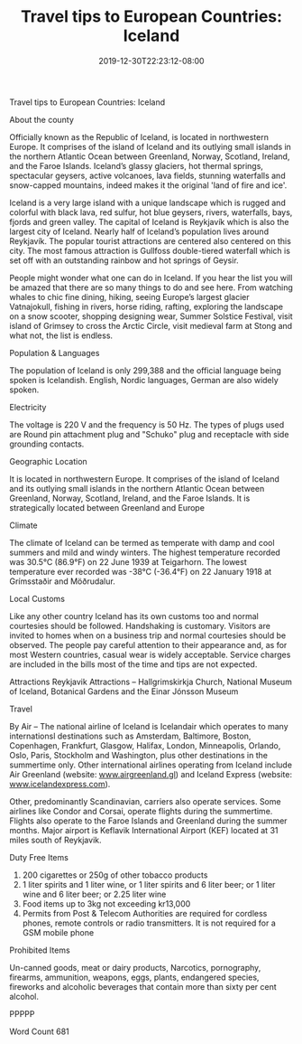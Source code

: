 ﻿---
title: "Travel tips to European Countries: Iceland"
date: 2019-12-30T22:23:12-08:00
description: "Travel Tips To European Countries Tips for Web Success"
featured_image: "/images/Travel Tips To European Countries.jpg"
tags: ["Travel Tips To European Countries"]
---

Travel tips to European Countries: Iceland

About the county

Officially known as the Republic of Iceland, is located in northwestern Europe. It comprises of the island of Iceland and its outlying small islands in the northern Atlantic Ocean between Greenland, Norway, Scotland, Ireland, and the Faroe Islands. Iceland’s glassy glaciers, hot thermal springs, spectacular geysers, active volcanoes, lava fields, stunning waterfalls and snow-capped mountains, indeed makes it the original 'land of fire and ice'. 

Iceland is a very large island with a unique landscape which is rugged and colorful with black lava, red sulfur, hot blue geysers, rivers, waterfalls, bays, fjords and green valley. The capital of Iceland is Reykjavík which is also the largest city of Iceland. Nearly half of Iceland’s population lives around Reykjavík. The popular tourist attractions are centered also centered on this city. The most famous attraction is Gullfoss double-tiered waterfall which is set off with an outstanding rainbow and hot springs of Geysir. 

People might wonder what one can do in Iceland. If you hear the list you will be amazed that there are so many things to do and see here. From watching whales to chic fine dining, hiking, seeing Europe’s largest glacier Vatnajokull, fishing in rivers, horse riding, rafting, exploring the landscape on a snow scooter, shopping designing wear, Summer Solstice Festival, visit island of Grimsey to cross the Arctic Circle, visit medieval farm at Stong and what not, the list is endless.

Population & Languages

The population of Iceland is only 299,388 and the official language being spoken is Icelandish. English, Nordic languages, German are also widely spoken. 

Electricity

The voltage is 220 V and the frequency is 50 Hz. The types of plugs used are Round pin attachment plug and "Schuko" plug and receptacle with side grounding contacts.

Geographic Location

It is located in northwestern Europe. It comprises of the island of Iceland and its outlying small islands in the northern Atlantic Ocean between Greenland, Norway, Scotland, Ireland, and the Faroe Islands. It is strategically located between Greenland and Europe

Climate

The climate of Iceland can be termed as temperate with damp and cool summers and mild and windy winters. The highest temperature recorded was 30.5°C (86.9°F) on 22 June 1939 at Teigarhorn. The lowest temperature ever recorded was -38°C (-36.4°F) on 22 January 1918 at Grímsstaðir and Möðrudalur.

Local Customs

Like any other country Iceland has its own customs too and normal courtesies should be followed. Handshaking is customary. Visitors are invited to homes when on a business trip and normal courtesies should be observed. The people pay careful attention to their appearance and, as for most Western countries, casual wear is widely acceptable. Service charges are included in the bills most of the time and tips are not expected.

Attractions
Reykjavik Attractions – Hallgrimskirkja Church, National Museum of Iceland, Botanical Gardens and the Einar Jónsson Museum

Travel

By Air – The national airline of Iceland is Icelandair which operates to many internationsl destinations such as Amsterdam, Baltimore, Boston, Copenhagen, Frankfurt, Glasgow, Halifax, London, Minneapolis, Orlando, Oslo, Paris, Stockholm and Washington, plus other destinations in the summertime only. Other international airlines operating from Iceland include Air Greenland (website: www.airgreenland.gl) and Iceland Express (website: www.icelandexpress.com). 

Other, predominantly Scandinavian, carriers also operate services. Some airlines like Condor and Corsai, operate flights during the summertime. Flights also operate to the Faroe Islands and Greenland during the summer months. Major airport is Keflavik International Airport (KEF) located at 31 miles south of Reykjavik.

Duty Free Items
1. 200 cigarettes or 250g of other tobacco products 
2. 1 liter spirits and 1 liter wine, or 1 liter spirits and 6 liter beer; or 1 liter wine and 6 liter beer; or 2.25 liter wine 
3. Food items up to 3kg not exceeding kr13,000
4.   Permits from Post & Telecom Authorities are required for cordless phones,   remote controls or radio transmitters. It is not required for a GSM mobile phone 

Prohibited Items

Un-canned goods, meat or dairy products, Narcotics, pornography, firearms, ammunition, weapons, eggs, plants, endangered species, fireworks and alcoholic beverages that contain more than sixty per cent alcohol.

PPPPP

Word Count 681

